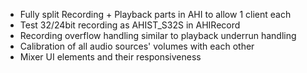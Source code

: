 - Fully split Recording + Playback parts in AHI to allow 1 client each
- Test 32/24bit recording as AHIST_S32S in AHIRecord
- Recording overflow handling similar to playback underrun handling
- Calibration of all audio sources' volumes with each other
- Mixer UI elements and their responsiveness
